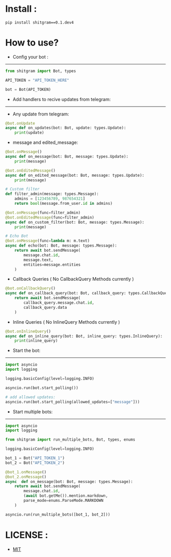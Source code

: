 # Install :
```commandline
pip install shitgram==0.1.dev4
```

# How to use?
- Config your bot :
---
```python
from shitgram import Bot, types

API_TOKEN = "API_TOKEN_HERE"

bot = Bot(API_TOKEN)
```

- Add handlers to recive updates from telegram:
---
- Any update from telegram:
```python
@bot.onUpdate
async def on_updates(bot: Bot, update: types.Update):
    print(update)
```

- message and edited_message:
```python
@bot.onMessage()
async def on_message(bot: Bot, message: types.Update):
    print(message)

@bot.onEditedMessage()
async def on_edited_message(bot: Bot, message: types.Update):
    print(message)

# Custom filter
def filter_admin(message: types.Message):
    admins = [123456789, 987654321]
    return bool(message.from_user.id in admins)

@bot.onMessage(func=filter_admin)
@bot.onEditedMessage(func=filter_admin)
async def on_custom_filter(bot: Bot, message: types.Message):
    print(message)

# Echo Bot
@bot.onMessage(func=lambda m: m.text)
async def echo(bot: Bot, message: types.Message):
    return await bot.sendMessage(
        message.chat.id,
        message.text,
        entities=message.entities
    )
```

- Callback Queries ( No CallbackQuery Methods currently )
```python
@bot.onCallbackQuery()
async def on_callback_query(bot: Bot, callback_query: types.CallbackQuery):
    return await bot.sendMessage(
        callback_query.message.chat.id,
        callback_query.data
    )
```

- Inline Queries ( No InlineQuery Methods currently )
```python
@bot.onInlineQuery()
async def on_inline_query(bot: Bot, inline_query: types.InlineQuery):
    print(inline_query)
```

- Start the bot:
---
```python
import asyncio
import logging

logging.basicConfig(level=logging.INFO)

asyncio.run(bot.start_polling())

# add allowed updates:
asyncio.run(bot.start_polling(allowed_updates=["message"]))
```

- Start multiple bots:
---
```python
import asyncio
import logging

from shitgram import run_multiple_bots, Bot, types, enums

logging.basicConfig(level=logging.INFO)

bot_1 = Bot("API_TOKEN_1")
bot_2 = Bot("API_TOKEN_2")

@bot_1.onMessage()
@bot_2.onMessage()
async  def on_message(bot: Bot, message: types.Message):
    return await bot.sendMessage(
        message.chat.id,
        (await bot.getMe()).mention.markdown,
        parse_mode=enums.ParseMode.MARKDOWN
    )

asyncio.run(run_multiple_bots([bot_1, bot_2]))
```

# LICENSE :
- [MIT](https://github.com/x72x/shitgram/blob/master/LICENSE)